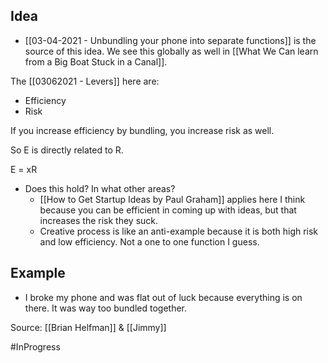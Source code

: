 ## Idea
- [[03-04-2021 - Unbundling your phone into separate functions]] is the source of this idea. We see this globally as well in [[What We Can learn from a Big Boat Stuck in a Canal]]. 

The [[03062021 - Levers]] here are:
- Efficiency 
- Risk

If you increase efficiency by bundling, you increase risk as well. 

So E is directly related to R. 

E = xR

- Does this hold? In what other areas?
	- [[How to Get Startup Ideas by Paul Graham]] applies here I think because you can be efficient in coming up with ideas, but that increases the risk they suck. 
	- Creative process is like an anti-example because it is both high risk and low efficiency. Not a one to one function I guess.

## Example
- I broke my phone and was flat out of luck because everything is on there. It was way too bundled together. 


Source: [[Brian Helfman]] & [[Jimmy]]

#InProgress 